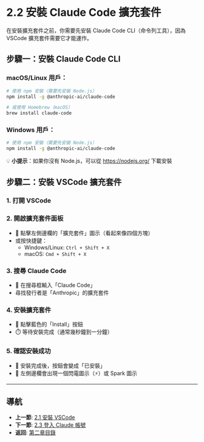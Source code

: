 # 2.2 安裝 Claude Code 擴充套件

在安裝擴充套件之前，你需要先安裝 Claude Code CLI（命令列工具），因為 VSCode 擴充套件需要它才能運作。

## 步驟一：安裝 Claude Code CLI

### macOS/Linux 用戶：
```bash
# 使用 npm 安裝（需要先安裝 Node.js）
npm install -g @anthropic-ai/claude-code

# 或使用 Homebrew（macOS）
brew install claude-code
```

### Windows 用戶：
```bash
# 使用 npm 安裝（需要先安裝 Node.js）
npm install -g @anthropic-ai/claude-code
```

💡 **小提示**：如果你沒有 Node.js，可以從 https://nodejs.org/ 下載安裝

## 步驟二：安裝 VSCode 擴充套件

### 1. 打開 VSCode

### 2. 開啟擴充套件面板
- 📸 點擊左側邊欄的「擴充套件」圖示（看起來像四個方塊）
- 或按快捷鍵：
  - Windows/Linux: `Ctrl + Shift + X`
  - macOS: `Cmd + Shift + X`

### 3. 搜尋 Claude Code
- 📸 在搜尋框輸入「Claude Code」
- 尋找發行者是「Anthropic」的擴充套件

### 4. 安裝擴充套件
- 📸 點擊藍色的「Install」按鈕
- ⏱️ 等待安裝完成（通常幾秒鐘到一分鐘）

### 5. 確認安裝成功
- 📸 安裝完成後，按鈕會變成「已安裝」
- 📸 左側邊欄會出現一個閃電圖示（⚡）或 Spark 圖示

---

## 導航

- **上一節**: [2.1 安裝 VSCode](./2.1-install-vscode.md)
- **下一節**: [2.3 登入 Claude 帳號](./2.3-login.md)
- **返回**: [第二章目錄](./README.md)
